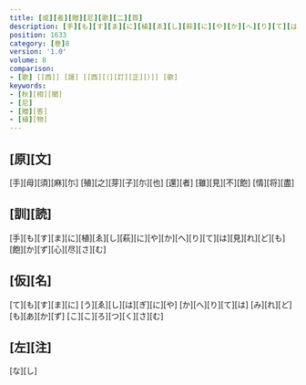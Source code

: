 ```yaml
---
title: [或][者][贈][尼][歌][二][首]
description: [手][も][す][ま][に][植][ゑ][し][萩][に][や][か][へ][り][て][は][見][れ][ど][も][飽][か][ず][心][尽][さ][む]
position: 1633
category: [巻]8
version: '1.0'
volume: 8
comparison:
- [歌] [[西]] [謌] [[西][（][訂][正][）]] [歌]
keywords:
- [秋][相][聞]
- [尼]
- [贈][答]
- [植][物]
---
```


## [原][文]

[手][母][須][麻][尓] [殖][之][芽][子][尓][也] [還][者] [雖][見][不][飽] [情][将][盡]

## [訓][読]

[手][も][す][ま][に][植][ゑ][し][萩][に][や][か][へ][り][て][は][見][れ][ど][も][飽][か][ず][心][尽][さ][む]

## [仮][名]

[て][も][す][ま][に] [う][ゑ][し][は][ぎ][に][や] [か][へ][り][て][は] [み][れ][ど][も][あ][か][ず] [こ][こ][ろ][つ][く][さ][む]

## [左][注]

[な][し]
